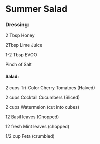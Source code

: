 # Summer Salad

### Dressing:

2 Tbsp Honey

2Tbsp Lime Juice

1-2 Tbsp EVOO

Pinch of Salt

#### Salad:

2 cups Tri-Color Cherry Tomatoes (Halved)

2 cups Cocktail Cucumbers (Sliced)

2 cups Watermelon (cut into cubes)

12 Basil leaves (Chopped)

12 fresh Mint leaves (chopped)

1/2 cup Feta (crumbled)

